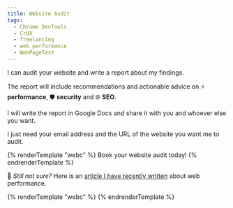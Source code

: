 ```yaml
---
title: Website Audit
tags:
  - Chrome DevTools
  - CrUX
  - freelancing
  - web performance
  - WebPageTest
---
```


I can audit your website and write a report about my findings.

The report will include recommendations and actionable advice on ⚡ **performance**, 🛡️ **security** and 🌐 **SEO**.

I will write the report in Google Docs and share it with you and whoever else you want.

I just need your email address and the URL of the website you want me to audit.

<div>
  {% renderTemplate "webc" %}
  <stripe-payment-link @allow-multiple="true" @price-lookup-key="website_audit_one_time">
    <span slot="cta">Book your website audit today!</span>
  </stripe-payment-link>
  {% endrenderTemplate %}
</div>

🤔 _Still not sure?_ Here is an [article I have recently written](https://www.giacomodebidda.com/articles/performance-audit-of-an-italian-news-website/) about web performance.

<div>
  {% renderTemplate "webc" %}
  <estimated-delivery weeks="1"></estimated-delivery>
  {% endrenderTemplate %}
</div>
